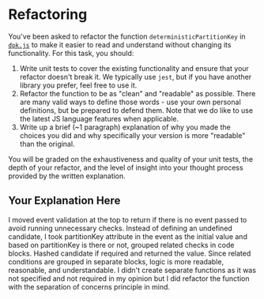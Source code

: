 # Refactoring

You've been asked to refactor the function `deterministicPartitionKey` in [`dpk.js`](dpk.js) to make it easier to read and understand without changing its functionality. For this task, you should:

1. Write unit tests to cover the existing functionality and ensure that your refactor doesn't break it. We typically use `jest`, but if you have another library you prefer, feel free to use it.
2. Refactor the function to be as "clean" and "readable" as possible. There are many valid ways to define those words - use your own personal definitions, but be prepared to defend them. Note that we do like to use the latest JS language features when applicable.
3. Write up a brief (~1 paragraph) explanation of why you made the choices you did and why specifically your version is more "readable" than the original.

You will be graded on the exhaustiveness and quality of your unit tests, the depth of your refactor, and the level of insight into your thought process provided by the written explanation.

## Your Explanation Here
I moved event validation at the top to return if there is no event passed to avoid running unnecessary checks. Instead of defining an undefined candidate, I took partitionKey attribute in the event as the initial value and based on partitionKey is there or not, grouped related checks in code blocks. Hashed candidate if required and returned the value. Since related conditions are grouped in separate blocks, logic is more readable, reasonable, and understandable. I didn't create separate functions as it was not specified and not required in my opinion but I did refactor the function with the separation of concerns principle in mind.